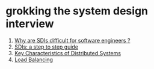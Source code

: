 # grokking the system design interview
1. [Why are SDIs difficult for software engineers ?](difficulties_of_sdi.md)
2. [SDIs: a step to step guide](a_step_by_step_guide.md)
3. [Key Characteristics of Distributed Systems](key_characteristics_of_distributed_systems.md)
4. [Load Balancing](load_balancing.md)
